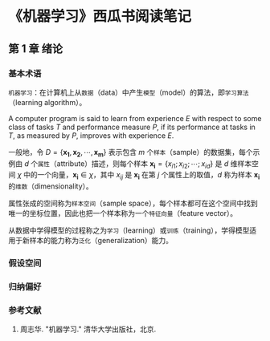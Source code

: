 # 《机器学习》西瓜书阅读笔记

## 第 1 章 绪论

### 基本术语

`机器学习`：在计算机上从`数据`（data）中产生`模型`（model）的算法，即`学习算法`（learning algorithm）。

A computer program is said to learn from experience $E$ with respect to some class of tasks $T$ and performance measure $P$, if its performance at tasks in $T$, as measured by $P$, improves with experience $E$.

一般地，令 $D = \left \{ \mathbf{x_1}, \mathbf{x_2}, \cdots, \mathbf{x_m} \right \}$ 表示包含 $m$ 个`样本`（sample）的数据集，每个示例由 $d$ 个`属性`（attribute）描述，则每个样本 $\mathbf{x_i} = \left \{x_{i1}; x_{i2}; \cdots; x_{id} \right \}$ 是 $d$ 维样本空间 $\chi$ 中的一个向量，$\mathbf{x_i} \in \chi$，其中 $x_{ij}$ 是 $\mathbf{x_i}$ 在第 $j$ 个属性上的取值，$d$ 称为样本 $\mathbf{x_i}$ 的`维数`（dimensionality）。

属性张成的空间称为`样本空间`（sample space），每个样本都可在这个空间中找到唯一的坐标位置，因此也把一个样本称为一个`特征向量`（feature vector）。

从数据中学得模型的过程称之为`学习`（learning）或`训练`（training），学得模型适用于新样本的能力称为`泛化`（generalization）能力。

### 假设空间

### 归纳偏好

### 参考文献

1. 周志华. "机器学习." 清华大学出版社，北京.

